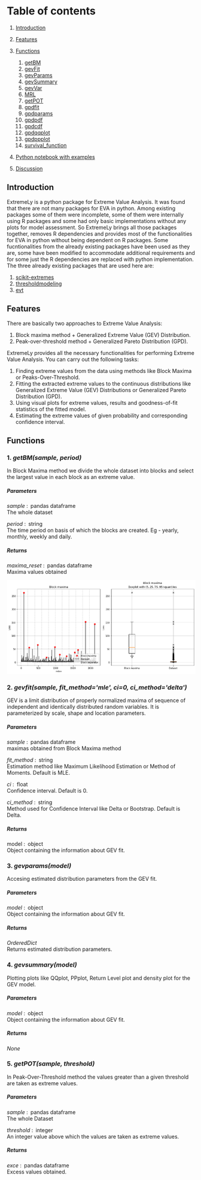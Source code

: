 # Table of contents
 1. [Introduction](#introduction)

 2. [Features](#features)

 3. [Functions](#functions)
     1. [getBM](#getBM)
     2. [gevFit](#gevFit)
     3. [gevParams](#gevParams)
     4. [gevSummary](#gevSummary)
     5. [gevVar](#gevVaR)
     6. [MRL](#MRL)
     7. [getPOT](#getPOT)
     8. [gpdfit](#gpdfit)
     9. [gpdparams](#gpdparams)
     10. [gpdpdf](#gpdpdf)
     11. [gpdcdf](#gpdfcdf)
     12. [gpdqqplot](#gpdqqplot)
     13. [gpdppplot](#gpdppplot)
     14. [survival_function](#survival_function)
   
 4. [Python notebook with examples](#notebook)
 5. [Discussion](#discussion)

         

## Introduction <a name="introduction"></a>

ExtremeLy is a python package for Extreme Value Analysis. It was found that there are not many packages
for EVA in python. Among existing packages some of them were incomplete, some of them were internally using R
packages and some had only basic implementations without any plots for model assessment. So ExtremeLy brings all
those packages together, removes R dependencies and provides most of the functionalities for EVA in python
without being dependent on R packages. Some fucntionalities from the already existing packages have been used
as they are, some have been modified to accommodate additional requirements and for some just the R dependencies
are replaced with python implementation. The three already existing packages that are used here are:

   1. [scikit-extremes](https://scikit-extremes.readthedocs.io/en/latest/)
   2. [thresholdmodeling](https://github.com/iagolemos1/thresholdmodeling)
   3. [evt](https://pypi.org/project/evt/#description)
   
   
  

## Features <a name="features"></a>

There are basically two approaches to Extreme Value Analysis:

   1. Block maxima method + Generalized Extreme Value (GEV) Distribution.
   2. Peak-over-threshold method + Generalized Pareto Distribution (GPD).
   
ExtremeLy provides all the necessary functionalities for performing Extreme Value Analysis. You can carry out the following tasks:

   1. Finding extreme values from the data using methods like Block Maxima or Peaks-Over-Threshold.
   2. Fitting the extracted extreme values to the continuous distributions like Generalized Extreme Value (GEV) Distributions or Generalized Pareto Distribution (GPD).
   3. Using visual plots for extreme values, results and goodness-of-fit statistics of the fitted model.
   4. Estimating the extreme values of given probability and corresponding confidence interval.


## Functions <a name="functions"></a>
### 1.  _getBM(sample, period)_ <a name="getBM"></a>

   In Block Maxima method we divide the whole dataset into blocks and select the largest value in each block as an extreme value.
    
##### Parameters
    
   _sample_ : pandas dataframe <br/>
              The whole dataset
            
   _period_ : string <br/>
             The time period on basis of which the blocks are created. Eg - yearly, monthly, weekly and daily.

##### Returns
    
   _maxima_reset_ : pandas dataframe <br/>
                    Maxima values obtained 

![BlockMaxima](https://raw.githubusercontent.com/surya-lamichaney/ExtremeLy/master/assets/blockMaxima.png)


### 2.  _gevfit(sample, fit_method='mle', ci=0, ci_method='delta')_ <a name="gevFit"></a>

   GEV is a limit distribution of properly normalized maxima of sequence of independent and identically distributed random variables. It is     parameterized by scale, shape and location parameters.
    
##### Parameters

   _sample_ : pandas dataframe <br/>
              maximas obtained from Block Maxima method
        
   _fit_method_ : string <br/>
                  Estimation method like Maximum Likelihood Estimation or Method of Moments. Default is MLE.
        
   _ci_ : float <br/>
          Confidence interval. Default is 0.
        
   _ci_method_ : string <br/>
                 Method used for Confidence Interval like Delta or Bootstrap. Default is Delta.

##### Returns

   model : object <br/>
           Object containing the information about GEV fit. 
        

### 3. _gevparams(model)_ <a name="gevParams"></a>

   Accesing estimated distribution parameters from the GEV fit.
   
##### Parameters

   _model_ : object <br/>
           Object containing the information about GEV fit.

##### Returns

   _OrderedDict_ <br/>
   Returns estimated distribution parameters. 
  
  
### 4. _gevsummary(model)_ <a name="gevSummary"></a>

   Plotting plots like QQplot, PPplot, Return Level plot and density plot for the GEV model.
##### Parameters

   _model_ : object <br/>
             Object containing the information about GEV fit.

##### Returns

   _None_


### 5. _getPOT(sample, threshold)_ <a name="getPOT"></a>

   In Peak-Over-Threshold method the values greater than a given threshold are taken as extreme values.
##### Parameters

   _sample_ : pandas dataframe <br/>
              The whole Dataset
              
   _threshold_ : integer <br/>
                 An integer value above which the values are taken as extreme values.

##### Returns

 _exce_ : pandas dataframe <br/>
            Excess values obtained. 
